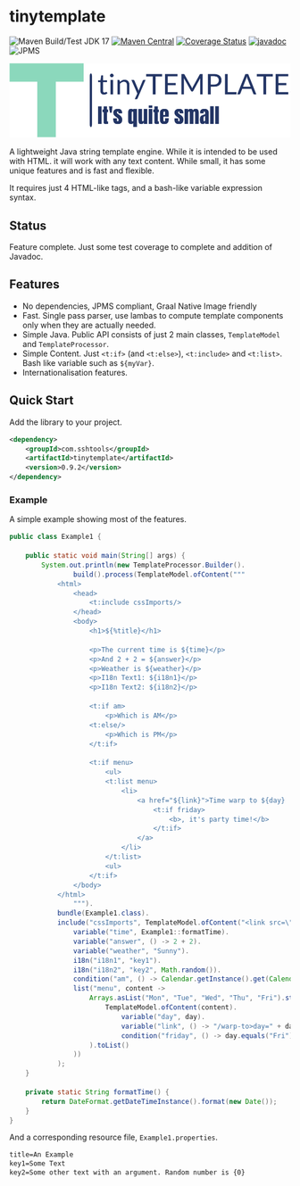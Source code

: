 # tinytemplate

![Maven Build/Test JDK 17](https://github.com/sshtools/tinytemplate/actions/workflows/maven.yml/badge.svg)
[![Maven Central](https://maven-badges.herokuapp.com/maven-central/com.sshtools/tinytemplate/badge.svg)](https://maven-badges.herokuapp.com/maven-central/com.sshtools/tinytemplate)
[![Coverage Status](https://coveralls.io/repos/github/sshtools/tinytemplate/badge.svg)](https://coveralls.io/github/sshtools/tinytemplate)
[![javadoc](https://javadoc.io/badge2/com.sshtools/tinytemplate/javadoc.svg)](https://javadoc.io/doc/com.sshtools/tinytemplate)
![JPMS](https://img.shields.io/badge/JPMS-com.sshtools.tinytemplate-purple) 


![TinyTemplate](src/main/web/logo-no-background.png)

A lightweight Java string template engine. While it is intended to be used with HTML. it 
will work with any text content. While small, it has some unique features and is fast and 
flexible.

It requires just 4 HTML-like tags, and a bash-like variable expression syntax.

## Status

Feature complete. Just some test coverage to complete and addition of Javadoc.

## Features

 * No dependencies, JPMS compliant, Graal Native Image friendly
 * Fast. Single pass parser, use lambas to compute template components only when
   they are actually needed.
 * Simple Java. Public API consists of just 2 main classes, `TemplateModel` and `TemplateProcessor`.
 * Simple Content. Just `<t:if>` (and `<t:else>`), `<t:include>` and `<t:list>`. Bash like variable such as `${myVar}`.
 * Internationalisation features.       

## Quick Start

Add the library to your project.

```xml
<dependency>
    <groupId>com.sshtools</groupId>
    <artifactId>tinytemplate</artifactId>
    <version>0.9.2</version>
</dependency>
```

### Example

A simple example showing most of the features.

```java
public class Example1 {

    public static void main(String[] args) {
        System.out.println(new TemplateProcessor.Builder().
                build().process(TemplateModel.ofContent("""
            <html>
                <head>
                    <t:include cssImports/>
                </head>
                <body>
                    <h1>${%title}</h1>
                    
                    <p>The current time is ${time}</p>
                    <p>And 2 + 2 = ${answer}</p>
                    <p>Weather is ${weather}</p>
                    <p>I18n Text1: ${i18n1}</p>
                    <p>I18n Text2: ${i18n2}</p>
                    
                    <t:if am>
                        <p>Which is AM</p>
                    <t:else/>
                        <p>Which is PM</p>
                    </t:if>
                    
                    <t:if menu>
                        <ul>
                        <t:list menu>
                            <li>
                                <a href="${link}">Time warp to ${day}
                                    <t:if friday>
                                        <b>, it's party time!</b>
                                    </t:if>
                                </a>
                            </li>
                        </t:list>
                        <ul> 
                    </t:if>
                </body>
            </html>
                """).
            bundle(Example1.class).
            include("cssImports", TemplateModel.ofContent("<link src=\"styles.css\"/>")).
                variable("time", Example1::formatTime).
                variable("answer", () -> 2 + 2).
                variable("weather", "Sunny").
                i18n("i18n1", "key1").
                i18n("i18n2", "key2", Math.random()).
                condition("am", () -> Calendar.getInstance().get(Calendar.HOUR_OF_DAY) > 11).
                list("menu", content -> 
                    Arrays.asList("Mon", "Tue", "Wed", "Thu", "Fri").stream().map(day -> 
                        TemplateModel.ofContent(content).
                            variable("day", day).
                            variable("link", () -> "/warp-to>day=" + day).
                            condition("friday", () -> day.equals("Fri"))
                    ).toList()
                ))
            );
    }
    
    private static String formatTime() {
        return DateFormat.getDateTimeInstance().format(new Date());
    }
}

```

And a corresponding resource file, `Example1.properties`.

```
title=An Example
key1=Some Text
key2=Some other text with an argument. Random number is {0}
```

 

